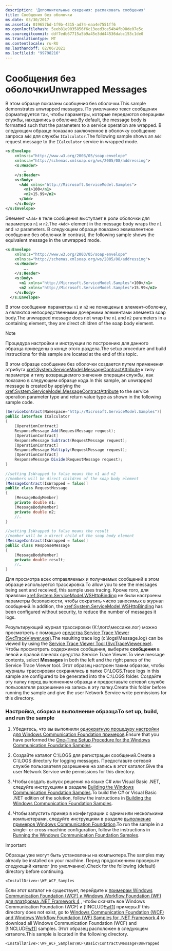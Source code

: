 ```yaml
---
description: 'Дополнительные сведения: распаковать сообщения'
title: Сообщения без оболочки
ms.date: 03/30/2017
ms.assetid: 019657bd-1f9b-4315-ad74-eaa4e7551ff6
ms.openlocfilehash: 5eeb81e9035856f6c13eed3ce54b4fb98de07e5c
ms.sourcegitcommit: ddf7edb67715a5b9a45e3dd44536dabc153c1de0
ms.translationtype: MT
ms.contentlocale: ru-RU
ms.lasthandoff: 02/06/2021
ms.locfileid: "99798216"
---
```

# <a name="unwrapped-messages"></a><span data-ttu-id="ceb7d-103">Сообщения без оболочки</span><span class="sxs-lookup"><span data-stu-id="ceb7d-103">Unwrapped Messages</span></span>

<span data-ttu-id="ceb7d-104">В этом образце показаны сообщения без оболочки.</span><span class="sxs-lookup"><span data-stu-id="ceb7d-104">This sample demonstrates unwrapped messages.</span></span> <span data-ttu-id="ceb7d-105">По умолчанию текст сообщения форматируется так, чтобы параметры, которые передаются операциям службы, находились в оболочке.</span><span class="sxs-lookup"><span data-stu-id="ceb7d-105">By default, the message body is formatted such that the parameters to a service operation are wrapped.</span></span> <span data-ttu-id="ceb7d-106">В следующем образце показано заключенное в оболочку сообщение запроса `Add` для службы `ICalculator`.</span><span class="sxs-lookup"><span data-stu-id="ceb7d-106">The following sample shows an `Add` request message to the `ICalculator` service in wrapped mode.</span></span>  
  
```xml  
<s:Envelope
    xmlns:s="http://www.w3.org/2003/05/soap-envelope"  
    xmlns:a="http://schemas.xmlsoap.org/ws/2005/08/addressing">  
    <s:Header>  
        …  
    </s:Header>  
    <s:Body>  
      <Add xmlns="http://Microsoft.ServiceModel.Samples">  
        <n1>100</n1>  
        <n2>15.99</n2>  
      </Add>  
    </s:Body>  
</s:Envelope>  
```  
  
 <span data-ttu-id="ceb7d-107">Элемент `<Add>` в теле сообщения выступает в роли оболочки для параметров `n1` и `n2`.</span><span class="sxs-lookup"><span data-stu-id="ceb7d-107">The `<Add>` element in the message body wraps the `n1` and `n2` parameters.</span></span> <span data-ttu-id="ceb7d-108">В следующем образце показано эквивалентное сообщение без оболочки.</span><span class="sxs-lookup"><span data-stu-id="ceb7d-108">In contrast, the following sample shows the equivalent message in the unwrapped mode.</span></span>  
  
```xml  
<s:Envelope
    xmlns:s="http://www.w3.org/2003/05/soap-envelope"
    xmlns:a="http://schemas.xmlsoap.org/ws/2005/08/addressing">  
    <s:Header>  
        ….  
    </s:Header>  
    <s:Body>  
      <n1 xmlns="http://Microsoft.ServiceModel.Samples">100</n1>  
      <n2 xmlns="http://Microsoft.ServiceModel.Samples">15.99</n2>  
    </s:Body>  
  </s:Envelope>  
```  
  
 <span data-ttu-id="ceb7d-109">В этом сообщении параметры `n1` и `n2` не помещены в элемент-оболочку, а являются непосредственными дочерними элементами элемента soap body.</span><span class="sxs-lookup"><span data-stu-id="ceb7d-109">The unwrapped message does not wrap the `n1` and `n2` parameters in a containing element, they are direct children of the soap body element.</span></span>  
  
> [!NOTE]
> <span data-ttu-id="ceb7d-110">Процедура настройки и инструкции по построению для данного образца приведены в конце этого раздела.</span><span class="sxs-lookup"><span data-stu-id="ceb7d-110">The setup procedure and build instructions for this sample are located at the end of this topic.</span></span>  
  
 <span data-ttu-id="ceb7d-111">В этом образце сообщение без оболочки создается путем применения атрибута <xref:System.ServiceModel.MessageContractAttribute> к типу параметра и типу возвращаемого значения операции службы, как показано в следующем образце кода.</span><span class="sxs-lookup"><span data-stu-id="ceb7d-111">In this sample, an unwrapped message is created by applying the <xref:System.ServiceModel.MessageContractAttribute> to the service operation parameter type and return value type as shown in the following sample code.</span></span>  
  
```csharp
[ServiceContract(Namespace="http://Microsoft.ServiceModel.Samples")]  
public interface ICalculator  
{  
    [OperationContract]  
    ResponseMessage Add(RequestMessage request);  
    [OperationContract]  
    ResponseMessage Subtract(RequestMessage request);  
    [OperationContract]  
    ResponseMessage Multiply(RequestMessage request);  
    [OperationContract]  
    ResponseMessage Divide(RequestMessage request);  
}  
  
//setting IsWrapped to false means the n1 and n2  
//members will be direct children of the soap body element  
[MessageContract(IsWrapped = false)]  
public class RequestMessage  
{  
    [MessageBodyMember]  
    private double n1;  
    [MessageBodyMember]  
    private double n2;  
    //…  
}  
  
//setting IsWrapped to false means the result  
//member will be a direct child of the soap body element  
[MessageContract(IsWrapped = false)]  
public class ResponseMessage  
{  
    [MessageBodyMember]  
    private double result;  
    //…  
}  
```  
  
 <span data-ttu-id="ceb7d-112">Для просмотра всех отправляемых и получаемых сообщений в этом образце используется трассировка.</span><span class="sxs-lookup"><span data-stu-id="ceb7d-112">To allow you to see the messages being sent and received, this sample uses tracing.</span></span> <span data-ttu-id="ceb7d-113">Кроме того, для привязки <xref:System.ServiceModel.WSHttpBinding> не были настроены параметры безопасности, чтобы сократить число заносимых в журнал сообщений.</span><span class="sxs-lookup"><span data-stu-id="ceb7d-113">In addition, the <xref:System.ServiceModel.WSHttpBinding> has been configured without security, to reduce the number of messages it logs.</span></span>  
  
 <span data-ttu-id="ceb7d-114">Результирующий журнал трассировки (К:\логс\мессаже.лог) можно просмотреть с помощью [средства Service Trace Viewer (SvcTraceViewer.exe)](../service-trace-viewer-tool-svctraceviewer-exe.md).</span><span class="sxs-lookup"><span data-stu-id="ceb7d-114">The resulting trace log (c:\logs\Message.log) can be viewed by using the [Service Trace Viewer Tool (SvcTraceViewer.exe)](../service-trace-viewer-tool-svctraceviewer-exe.md).</span></span> <span data-ttu-id="ceb7d-115">Чтобы просмотреть содержимое сообщения, выберите **сообщения** в левой и правой панелях средства Service Trace Viewer.</span><span class="sxs-lookup"><span data-stu-id="ceb7d-115">To view message contents, select **Messages** in both the left and the right panes of the Service Trace Viewer tool.</span></span> <span data-ttu-id="ceb7d-116">Этот образец настроен таким образом, чтобы журналы трассировки сохранялись в папке C:\LOGS.</span><span class="sxs-lookup"><span data-stu-id="ceb7d-116">Trace logs in this sample are configured to be generated into the C:\LOGS folder.</span></span> <span data-ttu-id="ceb7d-117">Создайте эту папку перед выполнением образца и предоставьте сетевой службе пользователя разрешение на запись в эту папку.</span><span class="sxs-lookup"><span data-stu-id="ceb7d-117">Create this folder before running the sample and give the user Network Service write permissions for this directory.</span></span>  
  
### <a name="to-set-up-build-and-run-the-sample"></a><span data-ttu-id="ceb7d-118">Настройка, сборка и выполнение образца</span><span class="sxs-lookup"><span data-stu-id="ceb7d-118">To set up, build, and run the sample</span></span>  
  
1. <span data-ttu-id="ceb7d-119">Убедитесь, что вы выполнили [однократную процедуру настройки для Windows Communication Foundation примеров](one-time-setup-procedure-for-the-wcf-samples.md).</span><span class="sxs-lookup"><span data-stu-id="ceb7d-119">Ensure that you have performed the [One-Time Setup Procedure for the Windows Communication Foundation Samples](one-time-setup-procedure-for-the-wcf-samples.md).</span></span>  
  
2. <span data-ttu-id="ceb7d-120">Создайте каталог C:\LOGS для регистрации сообщений.</span><span class="sxs-lookup"><span data-stu-id="ceb7d-120">Create a C:\LOGS directory for logging messages.</span></span> <span data-ttu-id="ceb7d-121">Предоставьте сетевой службе пользователя разрешение на запись в этот каталог.</span><span class="sxs-lookup"><span data-stu-id="ceb7d-121">Give the user Network Service write permissions for this directory.</span></span>  
  
3. <span data-ttu-id="ceb7d-122">Чтобы создать выпуск решения на языке C# или Visual Basic .NET, следуйте инструкциям в разделе [Building the Windows Communication Foundation Samples](building-the-samples.md).</span><span class="sxs-lookup"><span data-stu-id="ceb7d-122">To build the C# or Visual Basic .NET edition of the solution, follow the instructions in [Building the Windows Communication Foundation Samples](building-the-samples.md).</span></span>  
  
4. <span data-ttu-id="ceb7d-123">Чтобы запустить пример в конфигурации с одним или несколькими компьютерами, следуйте инструкциям в разделе [выполнение примеров Windows Communication Foundation](running-the-samples.md).</span><span class="sxs-lookup"><span data-stu-id="ceb7d-123">To run the sample in a single- or cross-machine configuration, follow the instructions in [Running the Windows Communication Foundation Samples](running-the-samples.md).</span></span>  
  
> [!IMPORTANT]
> <span data-ttu-id="ceb7d-124">Образцы уже могут быть установлены на компьютере.</span><span class="sxs-lookup"><span data-stu-id="ceb7d-124">The samples may already be installed on your machine.</span></span> <span data-ttu-id="ceb7d-125">Перед продолжением проверьте следующий каталог (по умолчанию).</span><span class="sxs-lookup"><span data-stu-id="ceb7d-125">Check for the following (default) directory before continuing.</span></span>  
>
> `<InstallDrive>:\WF_WCF_Samples`  
>
> <span data-ttu-id="ceb7d-126">Если этот каталог не существует, перейдите к [примерам Windows Communication Foundation (WCF) и Windows Workflow Foundation (WF) для платформа .NET Framework 4](https://www.microsoft.com/download/details.aspx?id=21459) , чтобы скачать все Windows Communication Foundation (WCF) и [!INCLUDE[wf1](../../../../includes/wf1-md.md)] примеры.</span><span class="sxs-lookup"><span data-stu-id="ceb7d-126">If this directory does not exist, go to [Windows Communication Foundation (WCF) and Windows Workflow Foundation (WF) Samples for .NET Framework 4](https://www.microsoft.com/download/details.aspx?id=21459) to download all Windows Communication Foundation (WCF) and [!INCLUDE[wf1](../../../../includes/wf1-md.md)] samples.</span></span> <span data-ttu-id="ceb7d-127">Этот образец расположен в следующем каталоге.</span><span class="sxs-lookup"><span data-stu-id="ceb7d-127">This sample is located in the following directory.</span></span>  
>
> `<InstallDrive>:\WF_WCF_Samples\WCF\Basic\Contract\Message\Unwrapped`  
